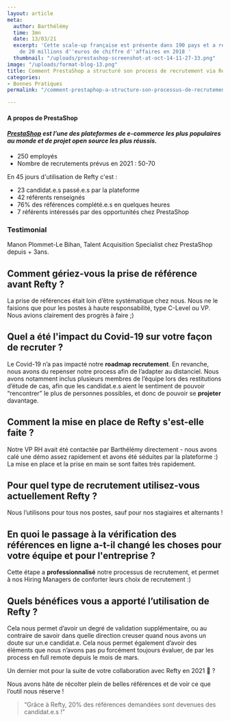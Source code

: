```yaml
---
layout: article
meta:
  author: Barthélémy
  time: 3mn
  date: 13/03/21
  excerpt: 'Cette scale-up française est présente dans 190 pays et a réalisé plus
    de 20 millions d''euros de chiffre d''affaires en 2018 '
  thumbnail: "/uploads/prestashop-screenshot-at-oct-14-11-27-33.png"
image: "/uploads/format-blog-13.png"
title: Comment PrestaShop a structuré son process de recrutement via Refty
categories:
- Bonnes Pratiques
permalink: "/comment-prestaphop-a-structure-son-processus-de-recrutement/"

---
```

#### A propos de PrestaShop

#### [_PrestaShop_](https://www.prestashop.com/en) _est l’une des plateformes de e-commerce les plus populaires au monde et de projet open source les plus réussis._

* 250 employés
* Nombre de recrutements prévus en 2021 : 50-70

En 45 jours d'utilisation de Refty c'est :

* 23 candidat.e.s passé.e.s par la plateforme
* 42 référents renseignés
* 76% des références complété.e.s en quelques heures
* 7 référents intéressés par des opportunités chez PrestaShop

### Testimonial

Manon Plommet-Le Bihan, Talent Acquisition Specialist chez PrestaShop depuis + 3ans.

## Comment gériez-vous la prise de référence avant Refty ?

La prise de références était loin d’être systématique chez nous. Nous ne le faisions que pour les postes à haute responsabilité, type C-Level ou VP. Nous avions clairement des progrès à faire ;)

## Quel a été l'impact du Covid-19 sur votre façon de recruter ?

Le Covid-19 n’a pas impacté notre **roadmap recrutement**. En revanche, nous avons du repenser notre process afin de l’adapter au distanciel. Nous avons notamment inclus plusieurs membres de l’équipe lors des restitutions d’étude de cas, afin que les candidat.e.s aient le sentiment de pouvoir “rencontrer” le plus de personnes possibles, et donc de pouvoir se **projeter** davantage.

## Comment la mise en place de Refty s'est-elle faite ?

Notre VP RH avait été contactée par Barthélémy directement - nous avons calé une démo assez rapidement et avons été séduites par la plateforme :) La mise en place et la prise en main se sont faites très rapidement.

## Pour quel type de recrutement utilisez-vous actuellement Refty ?

Nous l’utilisons pour tous nos postes, sauf pour nos stagiaires et alternants !

## En quoi le passage à la vérification des références en ligne a-t-il changé les choses pour votre équipe et pour l'entreprise ?

Cette étape a **professionnalisé** notre processus de recrutement, et permet à nos Hiring Managers de conforter leurs choix de recrutement :)

## Quels bénéfices vous a apporté l’utilisation de Refty ?

Cela nous permet d’avoir un degré de validation supplémentaire, ou au contraire de savoir dans quelle direction creuser quand nous avons un doute sur un.e candidat.e. Cela nous permet également d’avoir des éléments que nous n’avons pas pu forcément toujours évaluer, de par les process en full remote depuis le mois de mars.

Un dernier mot pour la suite de votre collaboration avec Refty en 2021 🙂 ?

Nous avons hâte de récolter plein de belles références et de voir ce que l’outil nous réserve !

> “Grâce à Refty, 20% des références demandées sont devenues des candidat.e.s !”